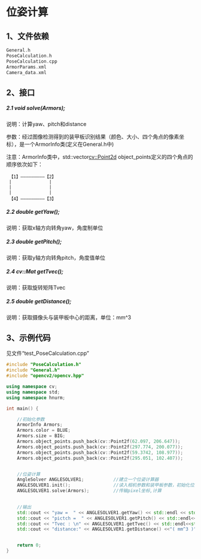 # 位姿计算

## 1、文件依赖

```c++
General.h
PoseCalculation.h
PoseCalculation.cpp
ArmorParams.xml
Camera_data.xml
```

## 2、接口

##### 2.1  void  solve(Armors);

说明：计算yaw、pitch和distance

参数：经过图像检测得到的装甲板识别结果（颜色、大小、四个角点的像素坐标），是一个ArmorInfo类(定义在General.h中)

注意：ArmorInfo类中，std::vector<cv::Point2d>  object_points定义的四个角点的顺序依次如下：

```
 【1】—————————【2】
 |         		|
 |         		|
 |         		|
 【4】—————————【3】
```



##### 2.2  double  getYaw();

说明：获取x轴方向转角yaw，角度制单位

##### 2.3  double  getPitch();

说明：获取y轴方向转角pitch，角度值单位

##### 2.4  cv::Mat  getTvec();

说明：获取旋转矩阵Tvec 

##### 2.5 double getDistance();

 说明：获取摄像头与装甲板中心的距离，单位：mm^3



## 3、示例代码

见文件“test_PoseCalculation.cpp”

```c++
#include "PoseCalculation.h"
#include "General.h"
#include "opencv2/opencv.hpp"

using namespace cv;
using namespace std;
using namespace hnurm;

int main() {

	//初始化参数
	ArmorInfo Armors;
	Armors.color = BLUE;
	Armors.size = BIG;
	Armors.object_points.push_back(cv::Point2f(62.097, 206.647));
	Armors.object_points.push_back(cv::Point2f(297.774, 200.077));
	Armors.object_points.push_back(cv::Point2f(59.3742, 108.977));
	Armors.object_points.push_back(cv::Point2f(295.051, 102.407));


	//位姿计算
	AngleSolver ANGLESOLVER1;			//建立一个位姿计算器
	ANGLESOLVER1.init();				//读入相机参数和装甲板参数，初始化位姿计算器
	ANGLESOLVER1.solve(Armors);			//传输pixel坐标,计算
	

	//输出
    std::cout << "yaw =  " << ANGLESOLVER1.getYaw() << std::endl << std::endl;
    std::cout << "pictch =  " << ANGLESOLVER1.getPitch() << std::endl<<std::endl;
    std::cout << "Tvec : \n" << ANGLESOLVER1.getTvec() << std::endl<<std::endl;
    std::cout << "distance:" << ANGLESOLVER1.getDistance() <<"( mm^3 )"<< std::endl;


	return 0;
}

```

